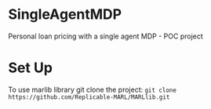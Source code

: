 # SingleAgentMDP
Personal loan pricing with a single agent MDP - POC project

# Set Up
To use marlib library git clone the project:
    ``git clone https://github.com/Replicable-MARL/MARLlib.git``
